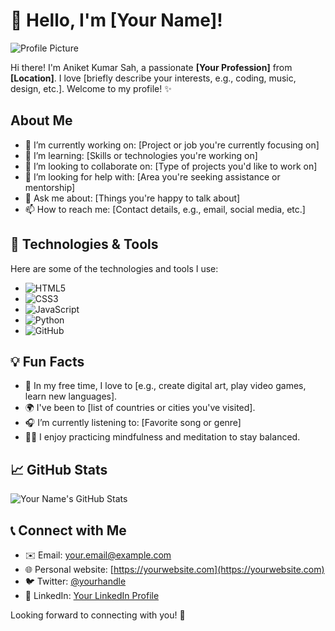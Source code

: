# 👋 Hello, I'm [Your Name]!

![Profile Picture](https://www.example.com/your-profile-pic.jpg)

Hi there! I'm Aniket Kumar Sah, a passionate **[Your Profession]** from **[Location]**. I love [briefly describe your interests, e.g., coding, music, design, etc.]. Welcome to my profile! ✨

## About Me

- 🔭 I’m currently working on: [Project or job you're currently focusing on]
- 🌱 I’m learning: [Skills or technologies you're working on]
- 👯 I’m looking to collaborate on: [Type of projects you'd like to work on]
- 🤔 I’m looking for help with: [Area you're seeking assistance or mentorship]
- 💬 Ask me about: [Things you're happy to talk about]
- 📫 How to reach me: [Contact details, e.g., email, social media, etc.]

## 🔧 Technologies & Tools

Here are some of the technologies and tools I use:

- ![HTML5](https://img.shields.io/badge/-HTML5-ef7a6b?style=flat-square&logo=html5&logoColor=white)
- ![CSS3](https://img.shields.io/badge/-CSS3-1572b6?style=flat-square&logo=css3&logoColor=white)
- ![JavaScript](https://img.shields.io/badge/-JavaScript-f7df1e?style=flat-square&logo=javascript&logoColor=black)
- ![Python](https://img.shields.io/badge/-Python-3776ab?style=flat-square&logo=python&logoColor=white)
- ![GitHub](https://img.shields.io/badge/-GitHub-181717?style=flat-square&logo=github&logoColor=white)

## 💡 Fun Facts

- 🎨 In my free time, I love to [e.g., create digital art, play video games, learn new languages].
- 🌍 I've been to [list of countries or cities you've visited].
- 🎧 I’m currently listening to: [Favorite song or genre]
- 🧘‍♀️ I enjoy practicing mindfulness and meditation to stay balanced.

## 📈 GitHub Stats

![Your Name's GitHub Stats](https://github-readme-stats.vercel.app/api?username=yourusername&show_icons=true&hide_title=true&hide=prs&count_private=true&hide_rank=true&theme=tokyonight)

## 📞 Connect with Me

- ✉️ Email: [your.email@example.com](mailto:your.email@example.com)
- 🌐 Personal website: [https://yourwebsite.com](https://yourwebsite.com)
- 🐦 Twitter: [@yourhandle](https://twitter.com/yourhandle)
- 💼 LinkedIn: [Your LinkedIn Profile](https://linkedin.com/in/yourprofile)

Looking forward to connecting with you! 🤗
